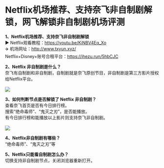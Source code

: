 # Netflix机场推荐、支持奈飞非自制剧解锁，网飞解锁非自制剧机场评测<br>
**1、Netflix机场推荐、支持奈飞非自制剧解锁**<br>
▶ Netflix观看教程：https://youtu.be/KiNBV4Eq_Xo<br>
✈️ 机场网址：http://www.txyun.xyz/<br>
Netflix+Disney+账号合租平台：https://ihezu.run/5hbCJC<br>

**2、Netflix 非自制剧是什么？**<br>
奈飞有自制剧和非自制剧，自制剧就是奈飞原创节目，非自制剧是第三方影片授权给Netflix平台。<br><br>
<img src="https://1378145675-files.gitbook.io/~/files/v0/b/gitbook-x-prod.appspot.com/o/spaces%2FzbFYpApuRqKHpCF0abAP%2Fuploads%2F3gTxJqlllIzTvv4Jq8PM%2Fnf01.jpg?alt=media&token=b2b2d354-8943-48d5-ae8c-38c381296929" />
<br>

**3、如何判断节点是否解锁了 Netflix 非自制剧？**<br>
查看奈飞首页是否有今日排行榜。<br>
搜索“绝命毒师”、“鬼灭之刃”，是否能播放。<br>
有今日排行榜和能播放以上影片则支持奈飞非自制剧。<br><br>
<img src="https://1378145675-files.gitbook.io/~/files/v0/b/gitbook-x-prod.appspot.com/o/spaces%2FzbFYpApuRqKHpCF0abAP%2Fuploads%2FeeTXQMwRw4GtqhqWoJ3o%2Fnf02.jpg?alt=media&token=c33ab1c8-6594-4ac0-9178-0c5266ba7b1b" />
<br>

**4、Netflix非自制剧有哪些？**<br>
“绝命毒师”、“鬼灭之刃”等<br>

**5、Netflix只能看自制剧怎么办？**<br>
切换支持非自制剧节点，关闭浏览器重新打开。<br>
